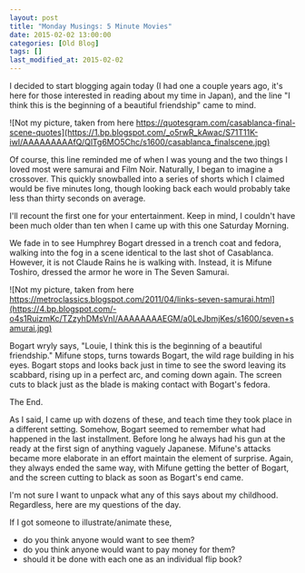 ```yaml
---
layout: post
title: "Monday Musings: 5 Minute Movies"
date: 2015-02-02 13:00:00
categories: [Old Blog]
tags: []
last_modified_at: 2015-02-02
---
```


I decided to start blogging again today (I had one a couple years ago, it's here for those interested in reading about my time in Japan),  and the line "I think this is the beginning of a beautiful friendship" came to mind.

![Not my picture, taken from here https://quotesgram.com/casablanca-final-scene-quotes](https://1.bp.blogspot.com/_o5rwR_kAwac/S71T11K-iwI/AAAAAAAAAfQ/QlTg6MO5Chc/s1600/casablanca_finalscene.jpg)

Of course, this line reminded me of when I was young and the two things I loved most were samurai and Film Noir.  Naturally, I began to imagine a crossover.  This quickly snowballed into a series of shorts which I claimed would be five minutes long, though looking back each would probably take less than thirty seconds on average.

I'll recount the first one for your entertainment.  Keep in mind, I couldn't have been much older than ten when I came up with this one Saturday Morning.

We fade in to see Humphrey Bogart dressed in a trench coat and fedora, walking into the fog in a scene identical to the last shot of Casablanca.  However, it is not Claude Rains he is walking with.  Instead, it is Mifune Toshiro, dressed the armor he wore in The Seven Samurai.

![Not my picture, taken from here https://metroclassics.blogspot.com/2011/04/links-seven-samurai.html](https://4.bp.blogspot.com/-o4s1RuizmKc/TZzyhDMsVnI/AAAAAAAAEGM/a0LeJbmjKes/s1600/seven+samurai.jpg)

Bogart wryly says, "Louie, I think this is the beginning of a beautiful friendship."  Mifune stops, turns towards Bogart, the wild rage building in his eyes.  Bogart stops and looks back just in time to see the sword leaving its scabbard, rising up in a perfect arc, and coming down again.  The screen cuts to black just as the blade is making contact with Bogart's fedora.

The End.

As I said, I came up with dozens of these, and teach time they took place in a different setting.  Somehow, Bogart seemed to remember what had happened in the last installment.  Before long he always had his gun at the ready at the first sign of anything vaguely Japanese.  Mifune's attacks became more elaborate in an effort maintain the element of surprise.  Again, they always ended the same way, with Mifune getting the better of Bogart, and the screen cutting to black as soon as Bogart's end came.

I'm not sure I want to unpack what any of this says about my childhood.  Regardless, here are my questions of the day.  

If I got someone to illustrate/animate these,
- do you think anyone would want to see them?
- do you think anyone would want to pay money for them?
- should it be done with each one as an individual flip book?
